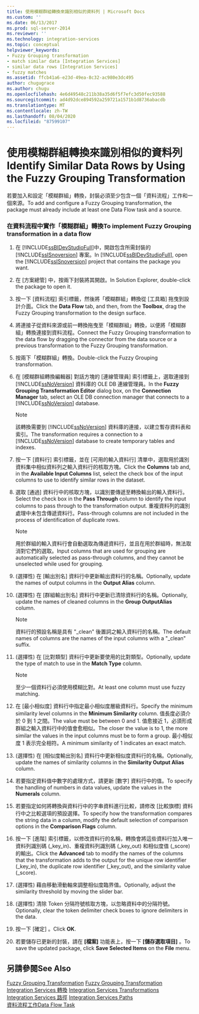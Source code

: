 ```yaml
---
title: 使用模糊群組轉換來識別相似的資料列 | Microsoft Docs
ms.custom: ''
ms.date: 06/13/2017
ms.prod: sql-server-2014
ms.reviewer: ''
ms.technology: integration-services
ms.topic: conceptual
helpviewer_keywords:
- Fuzzy Grouping transformation
- match similar data [Integration Services]
- similar data rows [Integration Services]
- fuzzy matches
ms.assetid: ffcb41a6-e23d-49ea-8c32-ac980e3dc495
author: chugugrace
ms.author: chugu
ms.openlocfilehash: 4e6d49548c211b38a35d6f5f7efc3d50fec93588
ms.sourcegitcommit: ad4d92dce894592a259721a1571b1d8736abacdb
ms.translationtype: MT
ms.contentlocale: zh-TW
ms.lasthandoff: 08/04/2020
ms.locfileid: "87599107"
---
```

# <a name="identify-similar-data-rows-by-using-the-fuzzy-grouping-transformation"></a><span data-ttu-id="c786e-102">使用模糊群組轉換來識別相似的資料列</span><span class="sxs-lookup"><span data-stu-id="c786e-102">Identify Similar Data Rows by Using the Fuzzy Grouping Transformation</span></span>
  <span data-ttu-id="c786e-103">若要加入和設定「模糊群組」轉換，封裝必須至少包含一個「資料流程」工作和一個來源。</span><span class="sxs-lookup"><span data-stu-id="c786e-103">To add and configure a Fuzzy Grouping transformation, the package must already include at least one Data Flow task and a source.</span></span>  
  
### <a name="to-implement-fuzzy-grouping-transformation-in-a-data-flow"></a><span data-ttu-id="c786e-104">在資料流程中實作「模糊群組」轉換</span><span class="sxs-lookup"><span data-stu-id="c786e-104">To implement Fuzzy Grouping transformation in a data flow</span></span>  
  
1.  <span data-ttu-id="c786e-105">在 [!INCLUDE[ssBIDevStudioFull](../../../includes/ssbidevstudiofull-md.md)]中，開啟包含所需封裝的 [!INCLUDE[ssISnoversion](../../../includes/ssisnoversion-md.md)] 專案。</span><span class="sxs-lookup"><span data-stu-id="c786e-105">In [!INCLUDE[ssBIDevStudioFull](../../../includes/ssbidevstudiofull-md.md)], open the [!INCLUDE[ssISnoversion](../../../includes/ssisnoversion-md.md)] project that contains the package you want.</span></span>  
  
2.  <span data-ttu-id="c786e-106">在 [方案總管] 中，按兩下封裝將其開啟。</span><span class="sxs-lookup"><span data-stu-id="c786e-106">In Solution Explorer, double-click the package to open it.</span></span>  
  
3.  <span data-ttu-id="c786e-107">按一下 [資料流程]  索引標籤，然後將「模糊群組」轉換從 [工具箱]  拖曳到設計介面。</span><span class="sxs-lookup"><span data-stu-id="c786e-107">Click the **Data Flow** tab, and then, from the **Toolbox**, drag the Fuzzy Grouping transformation to the design surface.</span></span>  
  
4.  <span data-ttu-id="c786e-108">將連接子從資料來源或前一轉換拖曳至「模糊群組」轉換，以便將「模糊群組」轉換連接到資料流程。</span><span class="sxs-lookup"><span data-stu-id="c786e-108">Connect the Fuzzy Grouping transformation to the data flow by dragging the connector from the data source or a previous transformation to the Fuzzy Grouping transformation.</span></span>  
  
5.  <span data-ttu-id="c786e-109">按兩下「模糊群組」轉換。</span><span class="sxs-lookup"><span data-stu-id="c786e-109">Double-click the Fuzzy Grouping transformation.</span></span>  
  
6.  <span data-ttu-id="c786e-110">在 [模糊群組轉換編輯器]  對話方塊的 [連線管理員]  索引標籤上，選取連接到 [!INCLUDE[ssNoVersion](../../../includes/ssnoversion-md.md)] 資料庫的 OLE DB 連線管理員。</span><span class="sxs-lookup"><span data-stu-id="c786e-110">In the **Fuzzy Grouping Transformation Editor** dialog box, on the **Connection Manager** tab, select an OLE DB connection manager that connects to a [!INCLUDE[ssNoVersion](../../../includes/ssnoversion-md.md)] database.</span></span>  
  
    > [!NOTE]  
    >  <span data-ttu-id="c786e-111">該轉換需要到 [!INCLUDE[ssNoVersion](../../../includes/ssnoversion-md.md)] 資料庫的連接，以建立暫存資料表和索引。</span><span class="sxs-lookup"><span data-stu-id="c786e-111">The transformation requires a connection to a [!INCLUDE[ssNoVersion](../../../includes/ssnoversion-md.md)] database to create temporary tables and indexes.</span></span>  
  
7.  <span data-ttu-id="c786e-112">按一下 [資料行]  索引標籤，並在 [可用的輸入資料行]  清單中，選取用於識別資料集中相似資料列之輸入資料行的核取方塊。</span><span class="sxs-lookup"><span data-stu-id="c786e-112">Click the **Columns** tab and, in the **Available Input Columns** list, select the check box of the input columns to use to identify similar rows in the dataset.</span></span>  
  
8.  <span data-ttu-id="c786e-113">選取 [通過]  資料行中的核取方塊，以識別要傳遞至轉換輸出的輸入資料行。</span><span class="sxs-lookup"><span data-stu-id="c786e-113">Select the check box in the **Pass Through** column to identify the input columns to pass through to the transformation output.</span></span> <span data-ttu-id="c786e-114">重複資料列的識別處理中未包含傳遞資料行。</span><span class="sxs-lookup"><span data-stu-id="c786e-114">Pass-through columns are not included in the process of identification of duplicate rows.</span></span>  
  
    > [!NOTE]  
    >  <span data-ttu-id="c786e-115">用於群組的輸入資料行會自動選取為傳遞資料行，並且在用於群組時，無法取消對它們的選取。</span><span class="sxs-lookup"><span data-stu-id="c786e-115">Input columns that are used for grouping are automatically selected as pass-through columns, and they cannot be unselected while used for grouping.</span></span>  
  
9. <span data-ttu-id="c786e-116">(選擇性) 在 [輸出別名]  資料行中更新輸出資料行的名稱。</span><span class="sxs-lookup"><span data-stu-id="c786e-116">Optionally, update the names of output columns in the **Output Alias** column.</span></span>  
  
10. <span data-ttu-id="c786e-117">(選擇性) 在 [群組輸出別名]  資料行中更新已清除資料行的名稱。</span><span class="sxs-lookup"><span data-stu-id="c786e-117">Optionally, update the names of cleaned columns in the **Group OutputAlias** column.</span></span>  
  
    > [!NOTE]  
    >  <span data-ttu-id="c786e-118">資料行的預設名稱是具有 "_clean" 後置詞之輸入資料行的名稱。</span><span class="sxs-lookup"><span data-stu-id="c786e-118">The default names of columns are the names of the input columns with a "_clean" suffix.</span></span>  
  
11. <span data-ttu-id="c786e-119">(選擇性) 在 [比對類型]  資料行中更新要使用的比對類型。</span><span class="sxs-lookup"><span data-stu-id="c786e-119">Optionally, update the type of match to use in the **Match Type** column.</span></span>  
  
    > [!NOTE]  
    >  <span data-ttu-id="c786e-120">至少一個資料行必須使用模糊比對。</span><span class="sxs-lookup"><span data-stu-id="c786e-120">At least one column must use fuzzy matching.</span></span>  
  
12. <span data-ttu-id="c786e-121">在 [最小相似度]  資料行中指定最小相似度層級資料行。</span><span class="sxs-lookup"><span data-stu-id="c786e-121">Specify the minimum similarity level columns in the **Minimum Similarity** column.</span></span> <span data-ttu-id="c786e-122">值長度必須介於 0 到 1 之間。</span><span class="sxs-lookup"><span data-stu-id="c786e-122">The value must be between 0 and 1.</span></span> <span data-ttu-id="c786e-123">值愈接近 1，必須形成群組之輸入資料行中的值會愈相似。</span><span class="sxs-lookup"><span data-stu-id="c786e-123">The closer the value is to 1, the more similar the values in the input columns must be to form a group.</span></span> <span data-ttu-id="c786e-124">最小相似度 1 表示完全相符。</span><span class="sxs-lookup"><span data-stu-id="c786e-124">A minimum similarity of 1 indicates an exact match.</span></span>  
  
13. <span data-ttu-id="c786e-125">(選擇性) 在 [相似度輸出別名]  資料行中更新相似度資料行的名稱。</span><span class="sxs-lookup"><span data-stu-id="c786e-125">Optionally, update the names of similarity columns in the **Similarity Output Alias** column.</span></span>  
  
14. <span data-ttu-id="c786e-126">若要指定資料值中數字的處理方式，請更新 [數字]  資料行中的值。</span><span class="sxs-lookup"><span data-stu-id="c786e-126">To specify the handling of numbers in data values, update the values in the **Numerals** column.</span></span>  
  
15. <span data-ttu-id="c786e-127">若要指定如何將轉換與資料行中的字串資料進行比較，請修改 [比較旗標]  資料行中之比較選項的預設選擇。</span><span class="sxs-lookup"><span data-stu-id="c786e-127">To specify how the transformation compares the string data in a column, modify the default selection of comparison options in the **Comparison Flags** column.</span></span>  
  
16. <span data-ttu-id="c786e-128">按一下 [進階]  索引標籤，以修改資料行的名稱，轉換會將這些資料行加入唯一資料列識別碼 (_key_in)、重複資料列識別碼 (_key_out) 和相似度值 (_score) 的輸出。</span><span class="sxs-lookup"><span data-stu-id="c786e-128">Click the **Advanced** tab to modify the names of the columns that the transformation adds to the output for the unique row identifier (_key_in), the duplicate row identifier (_key_out), and the similarity value (_score).</span></span>  
  
17. <span data-ttu-id="c786e-129">(選擇性) 藉由移動滑動軸來調整相似度臨界值。</span><span class="sxs-lookup"><span data-stu-id="c786e-129">Optionally, adjust the similarity threshold by moving the slider bar.</span></span>  
  
18. <span data-ttu-id="c786e-130">(選擇性) 清除 Token 分隔符號核取方塊，以忽略資料中的分隔符號。</span><span class="sxs-lookup"><span data-stu-id="c786e-130">Optionally, clear the token delimiter check boxes to ignore delimiters in the data.</span></span>  
  
19. <span data-ttu-id="c786e-131">按一下 [確定]  。</span><span class="sxs-lookup"><span data-stu-id="c786e-131">Click **OK**.</span></span>  
  
20. <span data-ttu-id="c786e-132">若要儲存已更新的封裝，請在 **[檔案]** 功能表上，按一下 **[儲存選取項目]** 。</span><span class="sxs-lookup"><span data-stu-id="c786e-132">To save the updated package, click **Save Selected Items** on the **File** menu.</span></span>  
  
## <a name="see-also"></a><span data-ttu-id="c786e-133">另請參閱</span><span class="sxs-lookup"><span data-stu-id="c786e-133">See Also</span></span>  
 <span data-ttu-id="c786e-134">[Fuzzy Grouping Transformation](fuzzy-grouping-transformation.md) </span><span class="sxs-lookup"><span data-stu-id="c786e-134">[Fuzzy Grouping Transformation](fuzzy-grouping-transformation.md) </span></span>  
 <span data-ttu-id="c786e-135">[Integration Services 轉換](integration-services-transformations.md) </span><span class="sxs-lookup"><span data-stu-id="c786e-135">[Integration Services Transformations](integration-services-transformations.md) </span></span>  
 <span data-ttu-id="c786e-136">[Integration Services 路徑](../integration-services-paths.md) </span><span class="sxs-lookup"><span data-stu-id="c786e-136">[Integration Services Paths](../integration-services-paths.md) </span></span>  
 [<span data-ttu-id="c786e-137">資料流程工作</span><span class="sxs-lookup"><span data-stu-id="c786e-137">Data Flow Task</span></span>](../../control-flow/data-flow-task.md)  
  
  
